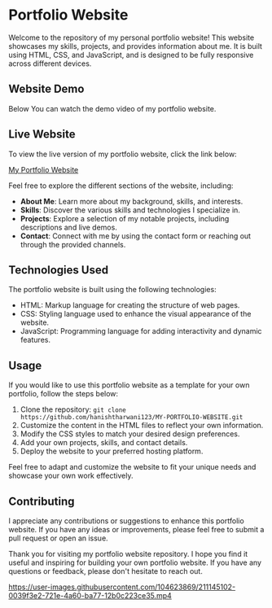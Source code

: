 # Portfolio Website

Welcome to the repository of my personal portfolio website! This website showcases my skills, projects, and provides information about me. It is built using HTML, CSS, and JavaScript, and is designed to be fully responsive across different devices.

## Website Demo

Below You can watch the demo video of my portfolio website.


## Live Website

To view the live version of my portfolio website, click the link below:

[My Portfolio Website](https://my-portfolio-website-three-delta.vercel.app/)

Feel free to explore the different sections of the website, including:

- **About Me**: Learn more about my background, skills, and interests.
- **Skills**: Discover the various skills and technologies I specialize in.
- **Projects**: Explore a selection of my notable projects, including descriptions and live demos.
- **Contact**: Connect with me by using the contact form or reaching out through the provided channels.

## Technologies Used

The portfolio website is built using the following technologies:

- HTML: Markup language for creating the structure of web pages.
- CSS: Styling language used to enhance the visual appearance of the website.
- JavaScript: Programming language for adding interactivity and dynamic features.

## Usage

If you would like to use this portfolio website as a template for your own portfolio, follow the steps below:

1. Clone the repository: `git clone https://github.com/hanishtharwani123/MY-PORTFOLIO-WEBSITE.git`
2. Customize the content in the HTML files to reflect your own information.
3. Modify the CSS styles to match your desired design preferences.
4. Add your own projects, skills, and contact details.
5. Deploy the website to your preferred hosting platform.

Feel free to adapt and customize the website to fit your unique needs and showcase your own work effectively.

## Contributing

I appreciate any contributions or suggestions to enhance this portfolio website. If you have any ideas or improvements, please feel free to submit a pull request or open an issue.

Thank you for visiting my portfolio website repository. I hope you find it useful and inspiring for building your own portfolio website. If you have any questions or feedback, please don't hesitate to reach out.


https://user-images.githubusercontent.com/104623869/211145102-0039f3e2-721e-4a60-ba77-12b0c223ce35.mp4

